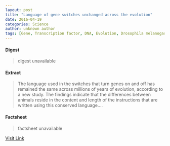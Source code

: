 ```yaml
---
layout: post
title: "Language of gene switches unchanged across the evolution"
date: 2016-04-19
categories: Science
author: unknown author
tags: [Gene, Transcription factor, DNA, Evolution, Drosophila melanogaster, Human, Transcription (biology), Gene expression, Life sciences, Biology, Organisms, Genetics, Biotechnology, Molecular biology, Biochemistry]
---
```



#### Digest
>digest unavailable

#### Extract
>The language used in the switches that turn genes on and off has remained the same across millions of years of evolution, according to a new study. The findings indicate that the differences between animals reside in the content and length of the instructions that are written using this conserved language....

#### Factsheet
>factsheet unavailable

[Visit Link](http://feeds.sciencedaily.com/~r/sciencedaily/~3/A-S1X4V0eW0/150317093005.htm)


